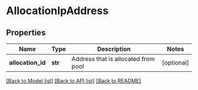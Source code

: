# AllocationIpAddress

## Properties
Name | Type | Description | Notes
------------ | ------------- | ------------- | -------------
**allocation_id** | **str** | Address that is allocated from pool | [optional] 

[[Back to Model list]](../README.md#documentation-for-models) [[Back to API list]](../README.md#documentation-for-api-endpoints) [[Back to README]](../README.md)

